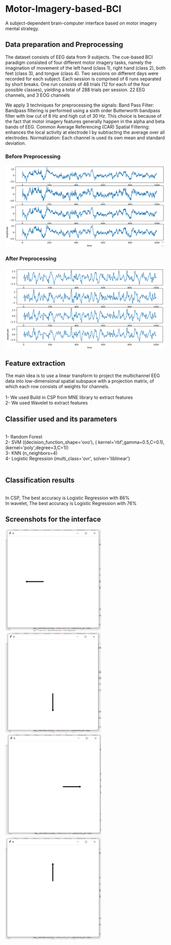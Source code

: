 # Motor-Imagery-based-BCI
A subject-dependent brain-computer interface based on motor imagery mental strategy.


## Data preparation and Preprocessing
The dataset consists of EEG data from 9 subjects. The cue-based BCI paradigm 
consisted of four different motor imagery tasks, namely the imagination of 
movement of the left hand (class 1), right hand (class 2), both feet (class 3), 
and tongue (class 4). Two sessions on different days were recorded for each 
subject. Each session is comprised of 6 runs separated by short breaks. One 
run consists of 48 trials (12 for each of the four possible classes), yielding a 
total of 288 trials per session. 22 EEG channels, and 3 EOG channels
<br />

We apply 3 techniques for preprocessing the signals:
Band Pass Filter: Bandpass filtering is performed using a sixth order 
Butterworth bandpass filter with low cut of 8 Hz and high cut of 30 Hz. This 
choice is because of the fact that motor imagery features generally happen 
in the alpha and beta bands of EEG.
Common Average Referencing (CAR) Spatial Filtering: enhances the local 
activity at electrode I by subtracting the average over all electrodes.
Normalization: Each channel is used its own mean and standard deviation.
<br />
### Before Preprocessing
<img src="https://github.com/Abdelrahman-Rashad/Motor-Imagery-based-BCI/blob/main/images/Screenshot%20(101).png?raw=true" width="500">

### After Preprocessing
<img src="https://github.com/Abdelrahman-Rashad/Motor-Imagery-based-BCI/blob/main/images/Screenshot%20(102).png?raw=true" width="500">

## Feature extraction
The main idea is to use a linear transform to project the multichannel EEG 
data into low-dimensional spatial subspace with a projection matrix, of 
which each row consists of weights for channels. <br /><br />
1- We used Build in CSP from MNE library to extract features<br />
2- We used Wavelet to extract features<br />

## Classifier used and its parameters
<br />
1- Random Forest <br />
2- SVM ((decision_function_shape='ovo'), ( kernel='rbf',gamma=0.5,C=0.1), (kernel='poly',degree=3,C=1)) <br />
3- KNN (n_neighbors=4) <br />
4- Logistic Regression (multi_class='ovr', solver='liblinear') <br /><br />

## Classification results
<br />
In CSP, The best accuracy is Logistic Regression with 86% <br />
In wavelet, The best accuracy is Logistic Regression with 76% <br />

## Screenshots for the interface
<img src="https://github.com/Abdelrahman-Rashad/Motor-Imagery-based-BCI/blob/main/images/Screenshot%20(106).png?raw=true" width="300">
<img src="https://github.com/Abdelrahman-Rashad/Motor-Imagery-based-BCI/blob/main/images/Screenshot%20(107).png?raw=true" width="300">
<img src="https://github.com/Abdelrahman-Rashad/Motor-Imagery-based-BCI/blob/main/images/Screenshot%20(108).png?raw=true" width="300">
<img src="https://github.com/Abdelrahman-Rashad/Motor-Imagery-based-BCI/blob/main/images/Screenshot%20(109).png?raw=true" width="300">



